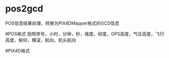# pos2gcd
POS信息结果处理，转换为PIX4DMapper格式的GCD信息

#POS格式
拍照序号，小时，分钟，秒，维度，经度，GPS高度，气压高度，飞行高度，俯仰，横滚，航向，机头航向

#PIX4D格式

